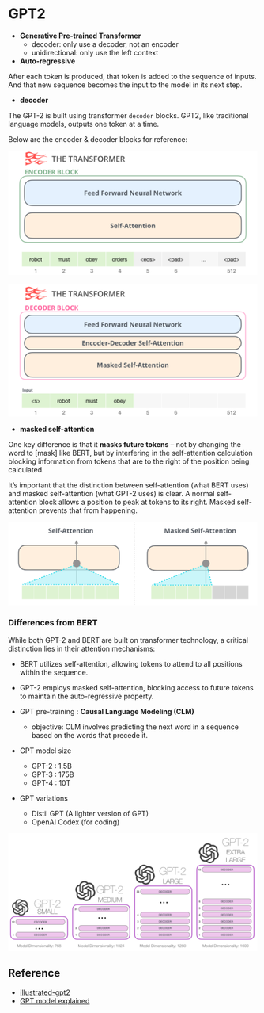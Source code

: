 
# GPT2

- **Generative Pre-trained Transformer**
    - decoder: only use a decoder, not an encoder
    - unidirectional: only use the left context
- **Auto-regressive**

After each token is produced, that token is added to the sequence of inputs. And that new sequence becomes the input to the model in its next step.

- **decoder**

The GPT-2 is built using transformer `decoder` blocks. GPT2, like traditional language models, outputs one token at a time. 

Below are the encoder & decoder blocks for reference:

![Untitled](GPT2%20f19e13e386234edc8c4ebfdc491c9eff/Untitled.png)

![Untitled](GPT2%20f19e13e386234edc8c4ebfdc491c9eff/Untitled%201.png)

- **masked self-attention**

One key difference is that it **masks future tokens** – not by changing the word to [mask] like BERT, but by interfering in the self-attention calculation blocking information from tokens that are to the right of the position being calculated.

It’s important that the distinction between self-attention (what BERT uses) and masked self-attention (what GPT-2 uses) is clear. A normal self-attention block allows a position to peak at tokens to its right. Masked self-attention prevents that from happening.

![Untitled](GPT2%20f19e13e386234edc8c4ebfdc491c9eff/Untitled%202.png)

### Differences from BERT

While both GPT-2 and BERT are built on transformer technology, a critical distinction lies in their attention mechanisms:

- BERT utilizes self-attention, allowing tokens to attend to all positions within the sequence.
- GPT-2 employs masked self-attention, blocking access to future tokens to maintain the auto-regressive property.

- GPT pre-training : **Causal Language Modeling (CLM)**
    - objective: CLM involves predicting the next word in a sequence based on the words that precede it.
- GPT model size
    - GPT-2 : 1.5B
    - GPT-3 : 175B
    - GPT-4 : 10T
- GPT variations
    - Distil GPT (A lighter version of GPT)
    - OpenAI Codex (for coding)

![Untitled](GPT2%20f19e13e386234edc8c4ebfdc491c9eff/Untitled%203.png)

## Reference
- [illustrated-gpt2](https://jalammar.github.io/illustrated-gpt2/)
- [GPT model explained](https://medium.com/walmartglobaltech/the-journey-of-open-ai-gpt-models-32d95b7b7fb2)